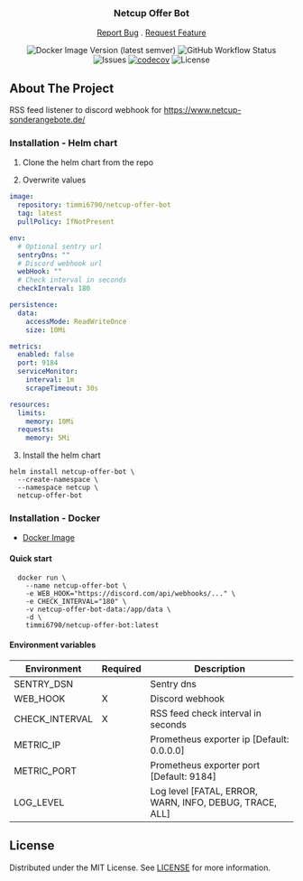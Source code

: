 <br/>
<p align="center">
  <h3 align="center">Netcup Offer Bot</h3>

  <p align="center">
    <a href="https://github.com/Timmi6790/netcup-offer-bot/issues">Report Bug</a>
    .
    <a href="https://github.com/Timmi6790/netcup-offer-bot/issues">Request Feature</a>
  </p>
</p>

<div align="center">

![Docker Image Version (latest semver)](https://img.shields.io/docker/v/timmi6790/netcup-offer-bot)
![GitHub Workflow Status](https://img.shields.io/github/actions/workflow/status/Timmi6790/netcup-offer-bot/build.yml)
![Issues](https://img.shields.io/github/issues/Timmi6790/netcup-offer-bot)
[![codecov](https://codecov.io/gh/Timmi6790/netcup-offer-bot/branch/master/graph/badge.svg?token=JEK95V1906)](https://codecov.io/gh/Timmi6790/netcup-offer-bot)
![License](https://img.shields.io/github/license/Timmi6790/netcup-offer-bot)

</div>

## About The Project

RSS feed listener to discord webhook for https://www.netcup-sonderangebote.de/

### Installation - Helm chart

1. Clone the helm chart from the repo

2. Overwrite values

```yaml
image:
  repository: timmi6790/netcup-offer-bot
  tag: latest
  pullPolicy: IfNotPresent

env:
  # Optional sentry url
  sentryDns: ""
  # Discord webhook url
  webHook: ""
  # Check interval in seconds
  checkInterval: 180

persistence:
  data:
    accessMode: ReadWriteOnce
    size: 10Mi

metrics:
  enabled: false
  port: 9184
  serviceMonitor:
    interval: 1m
    scrapeTimeout: 30s

resources:
  limits:
    memory: 10Mi
  requests:
    memory: 5Mi
```

3. Install the helm chart

```shell
helm install netcup-offer-bot \
  --create-namespace \
  --namespace netcup \
  netcup-offer-bot
```

### Installation - Docker

- [Docker Image](https://hub.docker.com/repository/docker/timmi6790/netcup-offer-bot)

#### Quick start

```shell
  docker run \
    --name netcup-offer-bot \
    -e WEB_HOOK="https://discord.com/api/webhooks/..." \
    -e CHECK_INTERVAL="180" \
    -v netcup-offer-bot-data:/app/data \
    -d \
    timmi6790/netcup-offer-bot:latest
  ```

#### Environment variables

| Environment    	  | Required 	  | Description                         	                                             |
|-------------------|-------------|-----------------------------------------------------------------------------------|
| SENTRY_DSN     	  | 	           | Sentry dns                          	                                             |
| WEB_HOOK       	  | X         	 | Discord webhook                     	                                             |
| CHECK_INTERVAL 	  | X         	 | RSS feed check interval in seconds 	                                              |
| METRIC_IP       	 | 	           | Prometheus exporter ip [Default: 0.0.0.0]                           	             |
| METRIC_PORT     	 | 	           | Prometheus exporter port [Default: 9184]                            	             |
| LOG_LEVEL  	      | 	           | Log level [FATAL, ERROR, WARN, INFO, DEBUG, TRACE, ALL]                         	 |

## License

Distributed under the MIT License. See [LICENSE](https://github.com/Timmi6790/netcup-offer-bot/blob/main/LICENSE.md) for
more information.